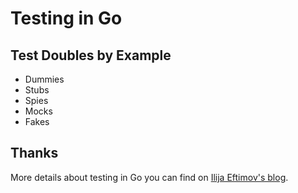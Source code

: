 # Testing in Go

## Test Doubles by Example

* Dummies
* Stubs
* Spies
* Mocks
* Fakes

## Thanks

More details about testing in Go you can find on [Ilija Eftimov's blog](https://ieftimov.com/post/testing-in-go-test-doubles-by-example/).
